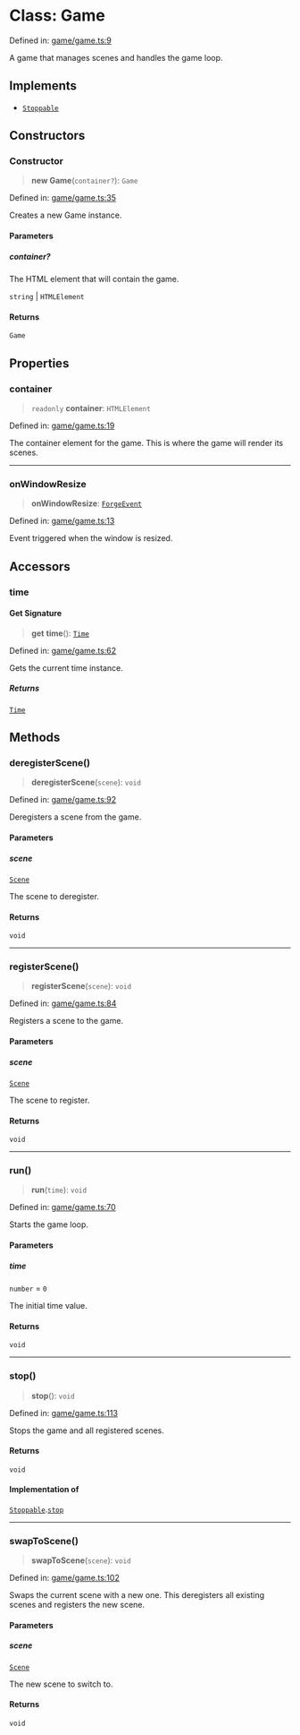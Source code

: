 # Class: Game

Defined in: [game/game.ts:9](https://github.com/Forge-Game-Engine/Forge/blob/4b66b21759bd3ab3aaf4c62b3e957c1bb43b7b58/src/game/game.ts#L9)

A game that manages scenes and handles the game loop.

## Implements

- [`Stoppable`](../interfaces/Stoppable.md)

## Constructors

### Constructor

> **new Game**(`container?`): `Game`

Defined in: [game/game.ts:35](https://github.com/Forge-Game-Engine/Forge/blob/4b66b21759bd3ab3aaf4c62b3e957c1bb43b7b58/src/game/game.ts#L35)

Creates a new Game instance.

#### Parameters

##### container?

The HTML element that will contain the game.

`string` | `HTMLElement`

#### Returns

`Game`

## Properties

### container

> `readonly` **container**: `HTMLElement`

Defined in: [game/game.ts:19](https://github.com/Forge-Game-Engine/Forge/blob/4b66b21759bd3ab3aaf4c62b3e957c1bb43b7b58/src/game/game.ts#L19)

The container element for the game.
This is where the game will render its scenes.

***

### onWindowResize

> **onWindowResize**: [`ForgeEvent`](ForgeEvent.md)

Defined in: [game/game.ts:13](https://github.com/Forge-Game-Engine/Forge/blob/4b66b21759bd3ab3aaf4c62b3e957c1bb43b7b58/src/game/game.ts#L13)

Event triggered when the window is resized.

## Accessors

### time

#### Get Signature

> **get** **time**(): [`Time`](Time.md)

Defined in: [game/game.ts:62](https://github.com/Forge-Game-Engine/Forge/blob/4b66b21759bd3ab3aaf4c62b3e957c1bb43b7b58/src/game/game.ts#L62)

Gets the current time instance.

##### Returns

[`Time`](Time.md)

## Methods

### deregisterScene()

> **deregisterScene**(`scene`): `void`

Defined in: [game/game.ts:92](https://github.com/Forge-Game-Engine/Forge/blob/4b66b21759bd3ab3aaf4c62b3e957c1bb43b7b58/src/game/game.ts#L92)

Deregisters a scene from the game.

#### Parameters

##### scene

[`Scene`](Scene.md)

The scene to deregister.

#### Returns

`void`

***

### registerScene()

> **registerScene**(`scene`): `void`

Defined in: [game/game.ts:84](https://github.com/Forge-Game-Engine/Forge/blob/4b66b21759bd3ab3aaf4c62b3e957c1bb43b7b58/src/game/game.ts#L84)

Registers a scene to the game.

#### Parameters

##### scene

[`Scene`](Scene.md)

The scene to register.

#### Returns

`void`

***

### run()

> **run**(`time`): `void`

Defined in: [game/game.ts:70](https://github.com/Forge-Game-Engine/Forge/blob/4b66b21759bd3ab3aaf4c62b3e957c1bb43b7b58/src/game/game.ts#L70)

Starts the game loop.

#### Parameters

##### time

`number` = `0`

The initial time value.

#### Returns

`void`

***

### stop()

> **stop**(): `void`

Defined in: [game/game.ts:113](https://github.com/Forge-Game-Engine/Forge/blob/4b66b21759bd3ab3aaf4c62b3e957c1bb43b7b58/src/game/game.ts#L113)

Stops the game and all registered scenes.

#### Returns

`void`

#### Implementation of

[`Stoppable`](../interfaces/Stoppable.md).[`stop`](../interfaces/Stoppable.md#stop)

***

### swapToScene()

> **swapToScene**(`scene`): `void`

Defined in: [game/game.ts:102](https://github.com/Forge-Game-Engine/Forge/blob/4b66b21759bd3ab3aaf4c62b3e957c1bb43b7b58/src/game/game.ts#L102)

Swaps the current scene with a new one.
This deregisters all existing scenes and registers the new scene.

#### Parameters

##### scene

[`Scene`](Scene.md)

The new scene to switch to.

#### Returns

`void`
